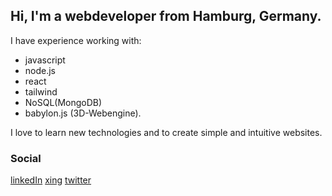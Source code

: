 ## Hi, I'm a webdeveloper from Hamburg, Germany.

I have experience working with: 
- javascript
- node.js
- react
- tailwind
- NoSQL(MongoDB)
- babylon.js (3D-Webengine).

I love to learn new technologies and to create simple and intuitive websites.
 
 ### Social
[linkedIn](https://www.linkedin.com/in/marius-meyer-4b960926b)
[xing](https://www.xing.com/profile/Marius_Meyer054416/cv)
[twitter](https://twitter.com/chopsueey1)

